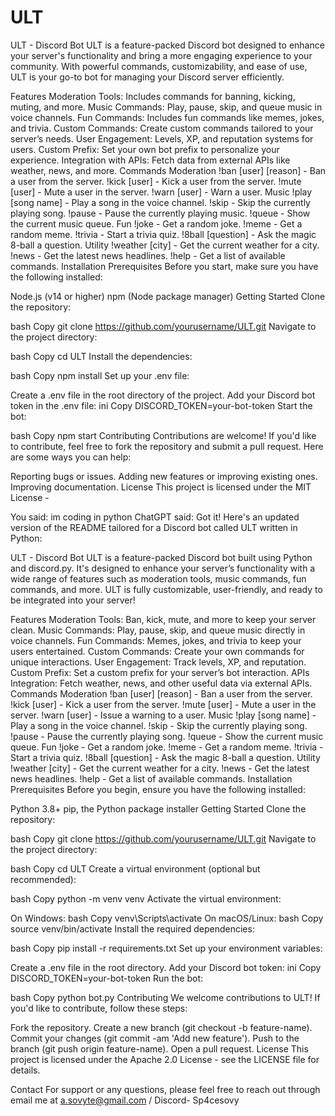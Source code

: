 # ULT
ULT - Discord Bot
ULT is a feature-packed Discord bot designed to enhance your server's functionality and bring a more engaging experience to your community. With powerful commands, customizability, and ease of use, ULT is your go-to bot for managing your Discord server efficiently.

Features
Moderation Tools: Includes commands for banning, kicking, muting, and more.
Music Commands: Play, pause, skip, and queue music in voice channels.
Fun Commands: Includes fun commands like memes, jokes, and trivia.
Custom Commands: Create custom commands tailored to your server’s needs.
User Engagement: Levels, XP, and reputation systems for users.
Custom Prefix: Set your own bot prefix to personalize your experience.
Integration with APIs: Fetch data from external APIs like weather, news, and more.
Commands
Moderation
!ban [user] [reason] - Ban a user from the server.
!kick [user] - Kick a user from the server.
!mute [user] - Mute a user in the server.
!warn [user] - Warn a user.
Music
!play [song name] - Play a song in the voice channel.
!skip - Skip the currently playing song.
!pause - Pause the currently playing music.
!queue - Show the current music queue.
Fun
!joke - Get a random joke.
!meme - Get a random meme.
!trivia - Start a trivia quiz.
!8ball [question] - Ask the magic 8-ball a question.
Utility
!weather [city] - Get the current weather for a city.
!news - Get the latest news headlines.
!help - Get a list of available commands.
Installation
Prerequisites
Before you start, make sure you have the following installed:

Node.js (v14 or higher)
npm (Node package manager)
Getting Started
Clone the repository:

bash
Copy
git clone https://github.com/yourusername/ULT.git
Navigate to the project directory:

bash
Copy
cd ULT
Install the dependencies:

bash
Copy
npm install
Set up your .env file:

Create a .env file in the root directory of the project.
Add your Discord bot token in the .env file:
ini
Copy
DISCORD_TOKEN=your-bot-token
Start the bot:

bash
Copy
npm start
Contributing
Contributions are welcome! If you'd like to contribute, feel free to fork the repository and submit a pull request. Here are some ways you can help:

Reporting bugs or issues.
Adding new features or improving existing ones.
Improving documentation.
License
This project is licensed under the MIT License -


You said:
im coding in python
ChatGPT said:
Got it! Here's an updated version of the README tailored for a Discord bot called ULT written in Python:

ULT - Discord Bot
ULT is a feature-packed Discord bot built using Python and discord.py. It's designed to enhance your server’s functionality with a wide range of features such as moderation tools, music commands, fun commands, and more. ULT is fully customizable, user-friendly, and ready to be integrated into your server!

Features
Moderation Tools: Ban, kick, mute, and more to keep your server clean.
Music Commands: Play, pause, skip, and queue music directly in voice channels.
Fun Commands: Memes, jokes, and trivia to keep your users entertained.
Custom Commands: Create your own commands for unique interactions.
User Engagement: Track levels, XP, and reputation.
Custom Prefix: Set a custom prefix for your server’s bot interaction.
APIs Integration: Fetch weather, news, and other useful data via external APIs.
Commands
Moderation
!ban [user] [reason] - Ban a user from the server.
!kick [user] - Kick a user from the server.
!mute [user] - Mute a user in the server.
!warn [user] - Issue a warning to a user.
Music
!play [song name] - Play a song in the voice channel.
!skip - Skip the currently playing song.
!pause - Pause the currently playing song.
!queue - Show the current music queue.
Fun
!joke - Get a random joke.
!meme - Get a random meme.
!trivia - Start a trivia quiz.
!8ball [question] - Ask the magic 8-ball a question.
Utility
!weather [city] - Get the current weather for a city.
!news - Get the latest news headlines.
!help - Get a list of available commands.
Installation
Prerequisites
Before you begin, ensure you have the following installed:

Python 3.8+
pip, the Python package installer
Getting Started
Clone the repository:

bash
Copy
git clone https://github.com/yourusername/ULT.git
Navigate to the project directory:

bash
Copy
cd ULT
Create a virtual environment (optional but recommended):

bash
Copy
python -m venv venv
Activate the virtual environment:

On Windows:
bash
Copy
venv\Scripts\activate
On macOS/Linux:
bash
Copy
source venv/bin/activate
Install the required dependencies:

bash
Copy
pip install -r requirements.txt
Set up your environment variables:

Create a .env file in the root directory.
Add your Discord bot token:
ini
Copy
DISCORD_TOKEN=your-bot-token
Run the bot:

bash
Copy
python bot.py
Contributing
We welcome contributions to ULT! If you'd like to contribute, follow these steps:

Fork the repository.
Create a new branch (git checkout -b feature-name).
Commit your changes (git commit -am 'Add new feature').
Push to the branch (git push origin feature-name).
Open a pull request.
License
This project is licensed under the Apache 2.0 License - see the LICENSE file for details.

Contact
For support or any questions, please feel free to reach out through email me at a.sovyte@gmail.com / Discord- Sp4cesovy
